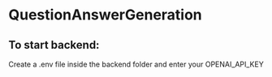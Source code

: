 # QuestionAnswerGeneration

## To start backend:
Create a .env file inside the backend folder and enter your OPENAI_API_KEY
